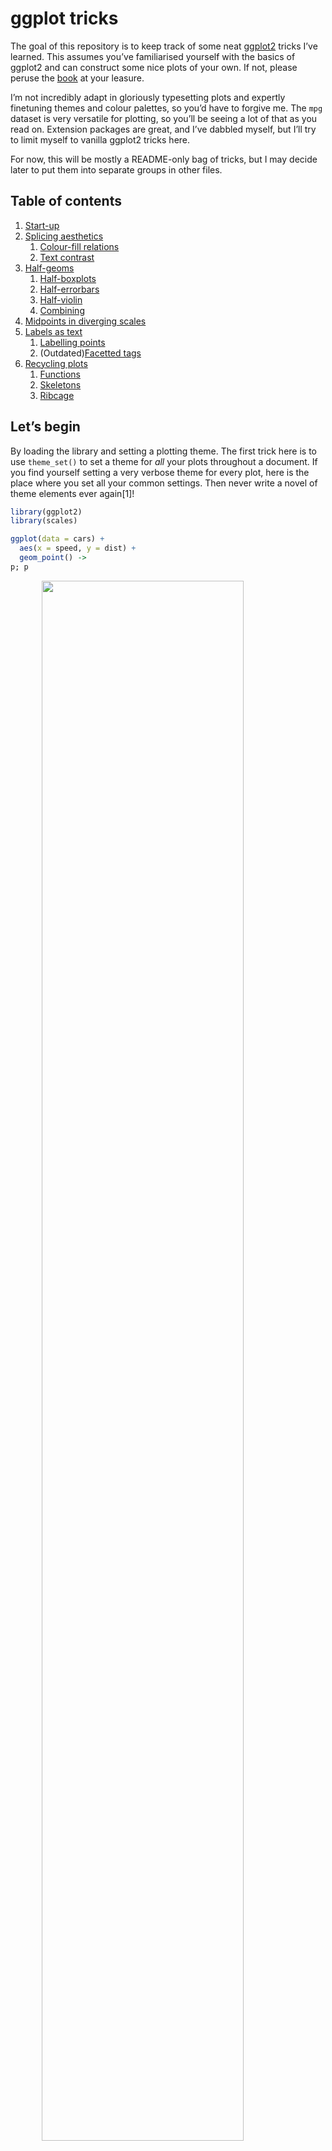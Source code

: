 
<!-- README.md is generated from README.Rmd. Please edit that file -->

# ggplot tricks

<!-- badges: start -->

<!-- badges: end -->

The goal of this repository is to keep track of some neat
[ggplot2](https://ggplot2.tidyverse.org/) tricks I’ve learned. This
assumes you’ve familiarised yourself with the basics of ggplot2 and can
construct some nice plots of your own. If not, please peruse the
[book](https://ggplot2-book.org/) at your leasure.

I’m not incredibly adapt in gloriously typesetting plots and expertly
finetuning themes and colour palettes, so you’d have to forgive me. The
`mpg` dataset is very versatile for plotting, so you’ll be seeing a lot
of that as you read on. Extension packages are great, and I’ve dabbled
myself, but I’ll try to limit myself to vanilla ggplot2 tricks here.

For now, this will be mostly a README-only bag of tricks, but I may
decide later to put them into separate groups in other files.

## Table of contents

1.  [Start-up](#let's-begin)
2.  [Splicing aesthetics](#splicing-aesthetics)
    1.  [Colour-fill relations](#relating-colour-and-fill)
    2.  [Text contrast](#text-contrast)
3.  [Half-geoms](#half-geoms)
    1.  [Half-boxplots](#half-boxplots)
    2.  [Half-errorbars](#half-errorbars)
    3.  [Half-violin](#half-violin)
    4.  [Combining](#combining)
4.  [Midpoints in diverging
    scales](#setting-midpoints-in-divergent-scales)
5.  [Labels as text](#labels-as-text)
    1.  [Labelling points](#labelling-points)
    2.  (Outdated)[Facetted tags](#facetted-tags)
6.  [Recycling plots](#recycling-plots)
    1.  [Functions](#functions)
    2.  [Skeletons](#skeletons)
    3.  [Ribcage](#ribcage)

## Let’s begin

By loading the library and setting a plotting theme. The first trick
here is to use `theme_set()` to set a theme for *all* your plots
throughout a document. If you find yourself setting a very verbose theme
for every plot, here is the place where you set all your common
settings. Then never write a novel of theme elements ever again\[1\]\!

``` r
library(ggplot2)
library(scales)

ggplot(data = cars) + 
  aes(x = speed, y = dist) + 
  geom_point() ->
p; p
```

<img src="man/figures/README-unnamed-chunk-2-1.png" width="80%" style="display: block; margin: auto;" />

``` r

theme_set(
  # Pick a starting theme
  theme_gray() +
  # Add your favourite elements
  theme(
    axis.line        = element_line(),
    panel.background = element_rect(fill = "white"),
    panel.grid.major = element_line("grey95", linewidth = 0.25),
    legend.key       = element_rect(fill = NA) 
  )
)

# returning to plot
p
```

<img src="man/figures/README-unnamed-chunk-2-2.png" width="80%" style="display: block; margin: auto;" />

## Splicing aesthetics

The `?aes` documentation doesn’t tell you this, but you can splice the
`mapping` argument in ggplot2. What does that mean? Well it means that
you can compose the `mapping` argument on the go with `!!!`. This is
especially nifty if you need to recycle aesthetics every once in a
while.

``` r
my_xy_mapping <- aes(x = speed, y = dist)

ggplot(data = cars) + 
  aes(color = speed > 15, 
      !!!my_xy_mapping) + 
  geom_point(size = 6)
```

<img src="man/figures/README-splice_aes-1.png" width="80%" style="display: block; margin: auto;" />

### Relating colour and fill

My personal favourite use of this is to make the `fill` colour match the
`colour` colour, but slightly lighter\[2\]. We’ll use the delayed
evaluation system for this, `after_scale()` in this case, which you’ll
see more of in the section following this one. I’ll repeat this trick a
couple of times throughout this document.

``` r
ggplot(mpg, aes(displ, hwy)) +
  geom_point(shape = 21) +
  aes(colour = factor(cyl)) + 
  # fill directly using variable
  aes(fill = hwy) + 
  # fill based on existing scale color
  aes(fill = after_scale(alpha(colour, 0.3))) ->
p;p 
```

<img src="man/figures/README-splice_colour-1.png" width="80%" style="display: block; margin: auto;" />

``` r

# or reusably
aes(fill = after_scale(alpha(colour, 0.3))) ->
  aes_fill_transparent_after_color

ggplot(mpg) +
  aes(x = displ, y = hwy, 
      colour = factor(cyl), 
      !!!aes_fill_transparent_after_color) +
  geom_point(shape = 21)
```

<img src="man/figures/README-splice_colour-2.png" width="80%" style="display: block; margin: auto;" />

``` r


# aes can be applied independently so following also works
ggplot(mpg) +
  aes(x = displ, y = hwy) +
  geom_point(shape = 21) + 
  aes_fill_transparent_after_color + 
  aes(colour = factor(cyl))
```

<img src="man/figures/README-splice_colour-3.png" width="80%" style="display: block; margin: auto;" />

### Text contrast

You may find yourself in a situation wherein you’re asked to make a
heatmap of a small number of variables. Typically, sequential scales run
from light to dark or vice versa, which makes text in a single colour
hard to read. We could devise a method to automatically write the text
in white on a dark background, and black on a light background. The
function below considers a lightness value for a colour, and returns
either black or white depending on that lightness.

Now, we can make an aesthetic to be spliced into a layer’s `mapping`
argument on demand.

Lastly, we can test out our automatic contrast contraption. You may
notice that it adapts to the scale, so you wouldn’t need to do a bunch
of conditional formatting for this.

``` r
contrast <- function(colour) {
  out   <- rep("grey20", length(colour))
  light <- farver::get_channel(colour, "l", 
                               space = "hcl")
  out[light < 50] <- "grey80"
  out
}

aes(colour = after_scale(contrast(fill))) ->
  aes_colour_autocontrast_after_fill

library(tidyverse)
#> ── Attaching core tidyverse packages ─────────────────── tidyverse 2.0.0.9000 ──
#> ✔ dplyr     1.1.0     ✔ readr     2.1.4
#> ✔ forcats   1.0.0     ✔ stringr   1.5.0
#> ✔ lubridate 1.9.2     ✔ tibble    3.2.1
#> ✔ purrr     1.0.1     ✔ tidyr     1.3.0
#> ── Conflicts ────────────────────────────────────────── tidyverse_conflicts() ──
#> ✖ readr::col_factor() masks scales::col_factor()
#> ✖ purrr::discard()    masks scales::discard()
#> ✖ dplyr::filter()     masks stats::filter()
#> ✖ dplyr::lag()        masks stats::lag()
#> ℹ Use the conflicted package (<http://conflicted.r-lib.org/>) to force all conflicts to become errors
cor(mtcars) |>
  as.data.frame() |>
  tibble::rownames_to_column("row") |>
  pivot_longer(-row, names_to = "col") |>
  ggplot(aes(row, col)) +
  geom_raster() +
  aes(fill = value) + 
  geom_text(aes(label = round(value, 2)), size = 3) +
  coord_equal() +
  aes_colour_autocontrast_after_fill + 
  scale_fill_viridis_c(direction =  1) +
  scale_fill_viridis_c(direction = -1)
#> Scale for fill is already present.
#> Adding another scale for fill, which will replace the existing scale.
```

<img src="man/figures/README-splice_contrast-1.png" width="80%" style="display: block; margin: auto;" />

## Half-geoms

There are some extensions that offer half-geom versions of things. Of
the ones I know, [gghalves](https://erocoar.github.io/gghalves/) and the
[see](https://easystats.github.io/see/) package offer some half-geoms.

Here is how to abuse the [delayed evaluation
system](https://ggplot2.tidyverse.org/reference/aes_eval.html) to make
your own. This can come in handy if you’re not willing to take on an
extra dependency for just this feature.

### Half-boxplots

The easy case is the boxplot. You can either set `xmin` or `xmax` to
`after_scale(x)` to keep the right and left parts of a boxplot
respectively. This still works fine with `position = "dodge"`.

``` r
# A basic plot to reuse for examples
mpg |>
ggplot() +
  aes(class, displ, colour = class) +
  geom_boxplot() + 
  aes(xmin = after_scale(x)) +
  # make it pretty
  aes_fill_transparent_after_color +
  labs(y = "Engine Displacement [L]", x = "Type of car") +
  guides(colour = "none", fill = "none") 
```

<img src="man/figures/README-half_boxplot-1.png" width="80%" style="display: block; margin: auto;" />

### Half-errorbars

The same thing that works for boxplots, also works for errorbars.

``` r
mpg |>
ggplot() +
  aes(class, displ, colour = class) +
  geom_errorbar(stat = "summary",
                fun.data = mean_se) + 
  aes(xmin = after_scale(x))
#> Warning: Failed to apply `after_scale()` modifications to legend
#> Caused by error in `after_scale()`:
#> ! object 'x' not found
```

<img src="man/figures/README-half_errorbar-1.png" width="80%" style="display: block; margin: auto;" />

### Half-violin

We can once again do the same thing for violin plots, but the layer
complains about not knowing about the `xmin` aesthetic. It does use that
aesthetic, but only after the data has been setup, so it is not
*intended* to be a user accessible aesthetic. We can silence the warning
by updating the `xmin` default to `NULL`, which means it won’t complain,
but also doesn’t use it if absent.

``` r
mpg |>
ggplot() +
  aes(class, displ, colour = class) + 
  geom_violin() +
  aes(xmin = after_scale(x)) ->
p 

update_geom_defaults("violin", list(xmin = NULL))

p 
#> Warning: Failed to apply `after_scale()` modifications to legend
#> Caused by error in `after_scale()`:
#> ! object 'x' not found
```

<img src="man/figures/README-half_violin-1.png" width="80%" style="display: block; margin: auto;" />

### Combining

Not left as an exercise for the reader this time, but I just wanted to
show how it would work if you were to combine two halves and want them a
little bit offset from one another. We’ll abuse the errorbars to serve
as staples for the boxplots.

``` r
# A small nudge offset
offset <- 0.025

# Combining
mpg |>
ggplot() +
  aes(class, displ, colour = class)  +
  geom_boxplot(aes(xmax = after_scale(x))) +
  geom_errorbar(stat = "boxplot", width = 0.3,
                aes(xmax = after_scale(x))) +
  aes(x = stage(class, after_stat = x - offset)) +
  geom_violin(aes(
    xmin = after_scale(x), 
    x = stage(class, after_stat = x + offset)))
#> Warning: Failed to apply `after_scale()` modifications to legend
#> Failed to apply `after_scale()` modifications to legend
#> Failed to apply `after_scale()` modifications to legend
#> Caused by error in `after_scale()`:
#> ! object 'x' not found
```

<img src="man/figures/README-combine_halves-1.png" width="80%" style="display: block; margin: auto;" />

## Setting midpoints in divergent scales

Let’s say you have better colour intuition than I have, and three
colours aren’t enough for your divergent colour palette needs. A
pain-point is that it is tricky to get the midpoint right if your limits
aren’t perfectly centered around it. Enter the `rescaler` argument in
league with `scales::rescale_mid()`.

``` r
my_pal <- c("dodgerblue", "deepskyblue", "grey", "hotpink", "deeppink") 

ggplot(mpg) + 
  aes(displ, hwy, colour = cty - mean(cty)) +
  geom_point() +
  labs(
    x = "Engine displacement [L]",
    y = "Highway miles per gallon",
    colour = "Mean-\ncentered\nvalue"
  ) + 
  scale_colour_gradientn(
    colours = my_pal, 
  ) +
  scale_colour_gradientn(
    colours = my_pal, 
    rescaler = ~ scales::rescale_mid(.x, mid = 0) # opt 1 center
  ) +
  scale_colour_gradientn(
    colours = my_pal, 
    limits = ~ c(-1, 1) * max(abs(.x)) # opt 2 center limits
  )
#> Scale for colour is already present.
#> Adding another scale for colour, which will replace the existing scale.
#> Scale for colour is already present.
#> Adding another scale for colour, which will replace the existing scale.
```

<img src="man/figures/README-divergent_midpoint-1.png" width="80%" style="display: block; margin: auto;" />

## Labels as text

### Labelling points

You can label points with `geom_text()`, but a potential problem is that
the text and points overlap.

``` r
set.seed(0)
df <- USArrests[sample(nrow(USArrests), 5), ]
df$state <- rownames(df)

ggplot(df) +  
  aes(Murder, Rape, label = state) +
  geom_point() + 
  geom_text()
```

<img src="man/figures/README-scatterplot_text_1-1.png" width="80%" style="display: block; margin: auto;" />

``` r

last_plot() + 
  aes(hjust = Murder > mean(Murder),
      vjust = Rape > mean(Rape))
```

<img src="man/figures/README-scatterplot_text_1-2.png" width="80%" style="display: block; margin: auto;" />

``` r

ggwipe::last_plot_wipe_last() + 
  aes(hjust = NULL, vjust = NULL) +
  geom_text(nudge_x = 1, nudge_y = 1)
```

<img src="man/figures/README-scatterplot_text_1-3.png" width="80%" style="display: block; margin: auto;" />

``` r


ggwipe::last_plot_wipe_last() + 
  geom_label(
  label.padding = unit(5, "pt")
  ) 
```

<img src="man/figures/README-scatterplot_text_1-4.png" width="80%" style="display: block; margin: auto;" />

``` r

last_plot() +  
    aes(label = gsub(" ", "\n", state),
    hjust = Murder > mean(Murder),
    vjust = Rape > mean(Rape))
```

<img src="man/figures/README-scatterplot_text_1-5.png" width="80%" style="display: block; margin: auto;" />

``` r

ggwipe::last_plot_wipe_last() + 
  geom_label(
      label.padding = unit(5, "pt"),
      label.size = NA, 
      fill = NA
  )
```

<img src="man/figures/README-scatterplot_text_1-6.png" width="80%" style="display: block; margin: auto;" />

There are several typical solutions to this problem, and they all come
with drawbacks:

  - The [{ggrepel}](https://ggrepel.slowkow.com/) package is wonderful
    for solving this problem. But if you try to keep your dependencies
    to a minimum, you might not want to depend on it.
  - You can set the `nudge_x` and `nudge_y` parameters. The issue here
    is that these are defined in data units, so spacing is
    unpredictable, and there is no way to have these depend on the
    original locations.
  - You can set the `hjust` and `vjust` aesthetics. It allows you to
    depend on the original locations, but these have no natural offsets.

Here are options 2 and 3 in action:

``` r
q + geom_text(nudge_x = 1, nudge_y = 1)
#> NULL

q + geom_text(aes(
  hjust = Murder > mean(Murder),
  vjust = Rape > mean(Rape)
))
#> NULL
```

You might think: ‘I can just multiply the justifications to get a wider
offset’, and you’d be right. However, because the justification depends
on the size of text you might get unequal offsets. Notice in the plot
below that ‘North Dakota’ is offset too munch in the y-direction and
‘Rhode Island’ in the x-direction.

``` r
q + geom_text(aes(
  label = gsub("North Dakota", "North\nDakota", state),
  hjust = ((Murder > mean(Murder)) - 0.5) * 1.5 + 0.5,
  vjust = ((Rape > mean(Rape)) - 0.5) * 3 + 0.5
))
#> NULL
```

The nice thing of `geom_label()` is that you can turn off the label box
and keep the text. That way, you can continue to use other useful stuff,
like the `label.padding` setting, to give an absolute (data-independent)
offset from the text to the label.

``` r
q + geom_label(
  aes(
    label = gsub(" ", "\n", state),
    hjust = Murder > mean(Murder),
    vjust = Rape > mean(Rape)
  ),
  label.padding = unit(5, "pt"),
  label.size = NA, fill = NA
)
#> NULL
```

### Facetted tags

This used to be a tip about putting facet tags in panels, which used to
be complicated. With ggplot2 3.5.0, you no longer have to fiddle with
setting infinite positions and tweaking the `hjust` or `vjust`
parameters. You can now just use `x = I(0.95), y = I(0.95)` to place
text in the upper-right corner. Open up the details to see the old tip.

<details>

Putting text annotations on facetted plots is a pain, because limits can
vary on a per-panel basis, so it is very difficult to find the correct
position. An extension that explores alleviating this pain is the
[tagger](https://github.com/eliocamp/tagger) extension, but we can do a
similar thing in vanilla ggplot2.

Luckily, there is a mechanic in ggplot2’s position axes that let’s
`-Inf` and `Inf` be interpreted as the scale’s minimum and maximum limit
respectively\[3\]. You can exploit this by choosing `x = Inf, y = Inf`
to put the labels in a corner. You can also use `-Inf` instead of `Inf`
to place at the bottom instead of top, or left instead of right.

We need to match the `hjust`/`vjust` arguments to the side of the plot.
For `x/y = Inf`, they would need to be `hjust/vjust = 1`, and for `x/y =
-Inf` they need to be `hjust/vjust = 0`.

``` r
p + facet_wrap(~ class, scales = "free") +
  geom_text(
    # We only need 1 row per facet, so we deduplicate the facetting variable
    data = ~ subset(.x, !duplicated(class)),
    aes(x = Inf, y = Inf, label = LETTERS[seq_along(class)]),
    hjust = 1, vjust = 1,
    colour = "black"
  )
#> Warning: Failed to apply `after_scale()` modifications to legend
#> Caused by error in `after_scale()`:
#> ! object 'x' not found
```

<img src="man/figures/README-facet_tag_text-1.png" width="80%" style="display: block; margin: auto;" />

Unfortunately, this places the text straight at the border of the panel,
which may offend our sense of beauty. We can get slightly fancier by
using `geom_label()`, which lets us more precisely control the spacing
between the text and the panel borders by setting the `label.padding`
argument.

Moreover, we can use `label.size = NA, fill = NA` to hide the textbox
part of the geom. For illustration purposes, we now place the tag at the
top-left instead of top-right.

``` r
p + facet_wrap(~ class, scales = "free") +
  geom_label(
    data = ~ subset(.x, !duplicated(class)),
    aes(x = -Inf, y = Inf, label = LETTERS[seq_along(class)]),
    hjust = 0, vjust = 1, label.size = NA, fill = NA,
    label.padding = unit(5, "pt"),
    colour = "black"
  )
#> Warning: Failed to apply `after_scale()` modifications to legend
#> Caused by error in `after_scale()`:
#> ! object 'x' not found
```

<img src="man/figures/README-facet_tag_label-1.png" width="80%" style="display: block; margin: auto;" />

</details>

## Recycling plots

Let’s say we’re tasked with making a bunch of similar plots, with
different datasets and columns. For example, we might want to make a
series of barplots\[4\] with some specific pre-sets: we’d like the bars
to touch the x-axis and not draw vertical gridlines.

### Functions

One well-known way to make a bunch of similar plots is to wrap the plot
construction into a function. That way, you can use encode all the
presets you want in your function.

I case you might not know, there are various methods to [program with
the `aes()`
function](https://ggplot2.tidyverse.org/articles/ggplot2-in-packages.html#using-aes-and-vars-in-a-package-function),
and using `{{ }}` (curly-curly) is one of the more flexible ways \[5\].

``` r
barplot_fun <- function(data, x) {
  ggplot(data, aes(x = {{ x }})) +
    geom_bar(width = 0.618) +
    scale_y_continuous(expand = c(0, 0, 0.05, 0)) +
    theme(panel.grid.major.x = element_blank())
}

barplot_fun(mpg, class)
```

<img src="man/figures/README-barplot_fun-1.png" width="80%" style="display: block; margin: auto;" />

One drawback of this approach is that you lock-in any aesthetics in the
function arguments. To go around this, an even simpler way is to simply
pass `...` directly to `aes()`.

``` r
barplot_fun <- function(data, ...) {
  ggplot(data, aes(...)) +
    geom_bar(width = 0.618) +
    scale_y_continuous(expand = c(0, 0, 0.1, 0)) +
    theme(panel.grid.major.x = element_blank())
}

barplot_fun(mpg, class, colour = factor(cyl), !!!aes_fill_transparent_after_color)
```

<img src="man/figures/README-barplot_fun_ellipsis-1.png" width="80%" style="display: block; margin: auto;" />

### Skeletons

Another method of doing a very similar thing, is to use plot
‘skeletons’. The idea behind a skeleton is that you can build a
plot, with or without any `data` argument, and add in the specifics
later. Then, when you actually want to make a plot, you can use the
`%+%` to fill in or replace the dataset, and `+ aes(...)` to set the
relevant aesthetics.

``` r
barplot_skelly <- ggplot() +
  geom_bar(width = 0.618) +
  scale_y_continuous(expand = c(0, 0, 0.1, 0)) +
  theme(panel.grid.major.x = element_blank())

my_plot <- barplot_skelly %+% mpg + 
  aes(class, colour = factor(cyl),
      !!!aes_fill_transparent_after_color) 
my_plot
```

<img src="man/figures/README-barplot_skelly-1.png" width="80%" style="display: block; margin: auto;" />

One neat thing about these skeletons is that even when you’ve already
filled in the `data` and `mapping` arguments, you can just replace them
again and again.

``` r
my_plot %+% 
  mtcars + 
  aes(factor(carb), colour = factor(cyl),
      !!!aes_fill_transparent_after_color)
```

<img src="man/figures/README-barplot_skelly_replace-1.png" width="80%" style="display: block; margin: auto;" />

### Ribcage\[6\]

The idea here is to not skeletonise the entire plot, but just a
frequently re-used set of parts. For example, we might want to label our
barplot, and pack together all the things that make up a labelled
barplot. The trick to this is to *not* add these components together
with `+`, but simply put them in a `list()`. You can then `+` your list
together with the main plot call.

``` r
labelled_bars <- list(
  geom_bar(aes_fill_transparent_after_color, 
           width = 0.618),
  geom_text(
    stat = "count",
    aes(y     = after_stat(count), 
        label = after_stat(count), 
        fill  = NULL, colour = NULL),
    vjust = -1, show.legend = FALSE
  ),
  scale_y_continuous(expand = c(0, 0, 0.1, 0)),
  theme(panel.grid.major.x = element_blank())
)

ggplot(mpg, aes(class, colour = factor(cyl))) +
  labelled_bars +
  ggtitle("The `mpg` dataset")

ggplot(mtcars, aes(factor(carb), colour = factor(cyl))) +
  labelled_bars +
  ggtitle("The `mtcars` dataset")
```

<img src="man/figures/README-ribcage-1.png" width="80%" style="display: block; margin: auto;" /><img src="man/figures/README-ribcage-2.png" width="80%" style="display: block; margin: auto;" />

<details style="margin-bottom:10px;">

<summary> Session info </summary>

    #> ─ Session info ───────────────────────────────────────────────────────────────
    #>  setting  value
    #>  version  R version 4.2.2 (2022-10-31)
    #>  os       macOS Big Sur ... 10.16
    #>  system   x86_64, darwin17.0
    #>  ui       X11
    #>  language (EN)
    #>  collate  en_US.UTF-8
    #>  ctype    en_US.UTF-8
    #>  tz       America/Denver
    #>  date     2024-04-09
    #>  pandoc   2.7.3 @ /Applications/RStudio.app/Contents/MacOS/pandoc/ (via rmarkdown)
    #> 
    #> ─ Packages ───────────────────────────────────────────────────────────────────
    #>  package     * version    date (UTC) lib source
    #>  cli           3.6.1      2023-03-23 []  CRAN (R 4.2.0)
    #>  colorspace    2.1-0      2023-01-23 []  CRAN (R 4.2.0)
    #>  digest        0.6.31     2022-12-11 []  CRAN (R 4.2.0)
    #>  dplyr       * 1.1.0      2023-01-29 []  CRAN (R 4.2.0)
    #>  ellipsis      0.3.2      2021-04-29 []  CRAN (R 4.2.0)
    #>  evaluate      0.20       2023-01-17 []  CRAN (R 4.2.0)
    #>  fansi         1.0.5      2023-10-08 []  CRAN (R 4.2.2)
    #>  farver        2.1.1      2022-07-06 []  CRAN (R 4.2.0)
    #>  fastmap       1.1.1      2023-02-24 []  CRAN (R 4.2.0)
    #>  forcats     * 1.0.0      2023-01-29 []  CRAN (R 4.2.0)
    #>  generics      0.1.3      2022-07-05 []  CRAN (R 4.2.0)
    #>  ggplot2     * 3.4.4.9000 2023-12-08 []  Github (tidyverse/ggplot2@e51ca46)
    #>  ggwipe        0.0.0.9000 2023-10-09 []  local
    #>  glue          1.6.2      2022-02-24 []  CRAN (R 4.2.0)
    #>  gtable        0.3.4      2023-08-21 []  CRAN (R 4.2.0)
    #>  highr         0.10       2022-12-22 []  CRAN (R 4.2.0)
    #>  hms           1.1.2      2022-08-19 []  CRAN (R 4.2.0)
    #>  htmltools     0.5.4      2022-12-07 []  CRAN (R 4.2.0)
    #>  knitr         1.42       2023-01-25 []  CRAN (R 4.2.0)
    #>  labeling      0.4.3      2023-08-29 []  CRAN (R 4.2.0)
    #>  lifecycle     1.0.3      2022-10-07 []  CRAN (R 4.2.0)
    #>  lubridate   * 1.9.2      2023-02-10 []  CRAN (R 4.2.0)
    #>  magrittr      2.0.3      2022-03-30 []  CRAN (R 4.2.0)
    #>  munsell       0.5.0      2018-06-12 []  CRAN (R 4.2.0)
    #>  pillar        1.9.0      2023-03-22 []  CRAN (R 4.2.0)
    #>  pkgconfig     2.0.3      2019-09-22 []  CRAN (R 4.2.0)
    #>  purrr       * 1.0.1      2023-01-10 []  CRAN (R 4.2.0)
    #>  R6            2.5.1      2021-08-19 []  CRAN (R 4.2.0)
    #>  ragg          1.2.5      2023-01-12 []  CRAN (R 4.2.0)
    #>  readr       * 2.1.4      2023-02-10 []  CRAN (R 4.2.0)
    #>  rlang         1.1.1      2023-04-28 []  CRAN (R 4.2.0)
    #>  rmarkdown     2.20       2023-01-19 []  CRAN (R 4.2.2)
    #>  rstudioapi    0.14       2022-08-22 []  CRAN (R 4.2.0)
    #>  scales      * 1.3.0      2023-11-28 []  CRAN (R 4.2.2)
    #>  sessioninfo   1.2.2      2021-12-06 []  CRAN (R 4.2.0)
    #>  stringi       1.7.12     2023-01-11 []  CRAN (R 4.2.0)
    #>  stringr     * 1.5.0      2022-12-02 []  CRAN (R 4.2.0)
    #>  systemfonts   1.0.4      2022-02-11 []  CRAN (R 4.2.0)
    #>  textshaping   0.3.6      2021-10-13 []  CRAN (R 4.2.0)
    #>  tibble      * 3.2.1      2023-03-20 []  CRAN (R 4.2.0)
    #>  tidyr       * 1.3.0      2023-01-24 []  CRAN (R 4.2.0)
    #>  tidyselect    1.2.0      2022-10-10 []  CRAN (R 4.2.0)
    #>  tidyverse   * 2.0.0.9000 2023-10-12 []  Github (tidyverse/tidyverse@8ec2e1f)
    #>  timechange    0.2.0      2023-01-11 []  CRAN (R 4.2.0)
    #>  tzdb          0.3.0      2022-03-28 []  CRAN (R 4.2.0)
    #>  utf8          1.2.3      2023-01-31 []  CRAN (R 4.2.0)
    #>  vctrs         0.6.4      2023-10-12 []  CRAN (R 4.2.0)
    #>  viridisLite   0.4.2      2023-05-02 []  CRAN (R 4.2.0)
    #>  withr         2.5.1      2023-09-26 []  CRAN (R 4.2.0)
    #>  xfun          0.40       2023-08-09 []  CRAN (R 4.2.0)
    #>  yaml          2.3.7      2023-01-23 []  CRAN (R 4.2.0)
    #> 
    #> 
    #> ──────────────────────────────────────────────────────────────────────────────

</details>

1.  Well, you need to do it once at the start of your document. But then
    never again\! Except in your next document. Just write a
    `plot_defaults.R` script and `source()` that from your document.
    Copy-paste that script for every project. Then, truly, *never* again
    :heart:.

2.  This is a lie. In reality, I use `aes(colour =
    after_scale(colorspace::darken(fill, 0.3)))` instead of lightening
    the fill. I didn’t want this README to have a dependency on
    {colorspace} though.

3.  Unless you self-sabotage your plots by setting `oob =
    scales::oob_censor_any` in the scale for example.

4.  In your soul of souls, do you *really* want to make a bunch of
    barplots though?

5.  The alternative is to use the `.data` pronoun, which can be
    `.data$var` if you want to lock in that column in advance, or
    `.data[[var]]` when `var` is passed as a character.

6.  This bit was originally called ‘partial skeleton’, but as a ribcage
    is a part of a skeleton, this title sounded more evocative.
